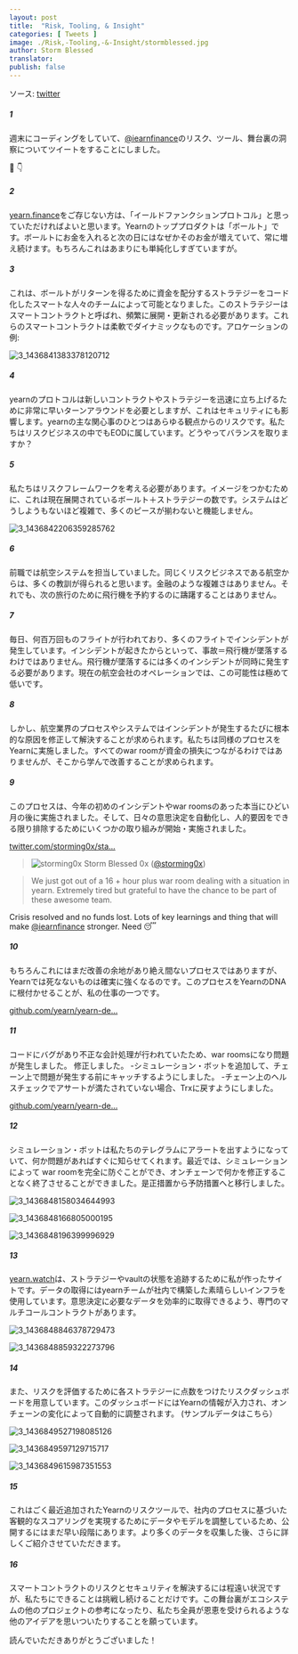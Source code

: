 ```yaml
---
layout: post
title:  "Risk, Tooling, & Insight"
categories: [ Tweets ]
image: ./Risk,-Tooling,-&-Insight/stormblessed.jpg
author: Storm Blessed
translator:
publish: false
---
```


ソース: [twitter](https://twitter.com/storming0x/status/1436851219864059906)

##### 1
週末にコーディングをしていて、[@iearnfinance](https://twitter.com/iearnfinance)のリスク、ツール、舞台裏の洞察についてツイートをすることにしました。

🧵 👇

##### 2
[yearn.finance](http://yearn.finance)をご存じない方は、「イールドファンクションプロトコル」と思っていただければよいと思います。Yearnのトッププロダクトは「ボールト」です。ボールトにお金を入れると次の日にはなぜかそのお金が増えていて、常に増え続けます。もちろんこれはあまりにも単純化しすぎていますが。

##### 3
これは、ボールトがリターンを得るために資金を配分するストラテジーをコード化したスマートな人々のチームによって可能となりました。このストラテジーはスマートコントラクトと呼ばれ、頻繁に展開・更新される必要があります。これらのスマートコントラクトは柔軟でダイナミックなものです。アロケーションの例:

![3_1436841383378120712](3_1436841383378120712.jpg)

##### 4
yearnのプロトコルは新しいコントラクトやストラテジーを迅速に立ち上げるために非常に早いターンアラウンドを必要としますが、これはセキュリティにも影響します。yearnの主な関心事のひとつはあらゆる観点からのリスクです。私たちはリスクビジネスの中でもEODに属しています。どうやってバランスを取りますか？

##### 5
私たちはリスクフレームワークを考える必要があります。イメージをつかむために、これは現在展開されているボールト＋ストラテジーの数です。システムはどうしようもないほど複雑で、多くのピースが揃わないと機能しません。

![3_1436842206359285762](3_1436842206359285762.jpg)

##### 6
前職では航空システムを担当していました。同じくリスクビジネスである航空からは、多くの教訓が得られると思います。金融のような複雑さはありません。それでも、次の旅行のために飛行機を予約するのに躊躇することはありません。

##### 7
毎日、何百万回ものフライトが行われており、多くのフライトでインシデントが発生しています。インシデントが起きたからといって、事故＝飛行機が墜落するわけではありません。飛行機が墜落するには多くのインシデントが同時に発生する必要があります。現在の航空会社のオペレーションでは、この可能性は極めて低いです。

##### 8
しかし、航空業界のプロセスやシステムではインシデントが発生するたびに根本的な原因を修正して解決することが求められます。私たちは同様のプロセスをYearnに実施しました。すべてのwar roomが資金の損失につながるわけではありませんが、そこから学んで改善することが求められます。

##### 9
このプロセスは、今年の初めのインシデントやwar roomsのあった本当にひどい月の後に実施されました。そして、日々の意思決定を自動化し、人的要因をできる限り排除するためにいくつかの取り組みが開始・実施されました。

[twitter.com/storming0x/sta…](https://twitter.com/storming0x/status/1395452522840608768?s=20)

> ![storming0x](storming0x-881012267675820034.jpg)
> Storm Blessed 0x ([@storming0x](https://twitter.com/storming0x))

> We just got out of a 16 + hour plus war room dealing with a situation in yearn. Extremely tired but grateful to have the chance to be part of these awesome team.

Crisis resolved and no funds lost. Lots of key learnings and thing that will make [@iearnfinance](https://twitter.com/iearnfinance) stronger. Need 😴

##### 10
もちろんこれにはまだ改善の余地があり絶え間ないプロセスではありますが、Yearnでは死なないものは確実に強くなるのです。このプロセスをYearnのDNAに根付かせることが、私の仕事の一つです。

[github.com/yearn/yearn-de…](https://github.com/yearn/yearn-devdocs/blob/master/docs/developers/v2/EMERGENCY.md)

##### 11
コードにバグがあり不正な会計処理が行われていたため、war roomsになり問題が発生しました。
修正しました。
-シミュレーション・ボットを追加して、チェーン上で問題が発生する前にキャッチするようにしました。
-チェーン上のヘルスチェックでアサートが満たされていない場合、Trxに戻すようにしました。

[github.com/yearn/yearn-de…](https://github.com/yearn/yearn-devdocs/blob/master/docs/developers/v2/DEPLOYMENT.md#health-checks)

##### 12
シミュレーション・ボットは私たちのテレグラムにアラートを出すようになっていて、何か問題があればすぐに知らせてくれます。最近では、シミュレーションによって war roomを完全に防ぐことができ、オンチェーンで何かを修正することなく終了させることができました。是正措置から予防措置へと移行しました。

![3_1436848158034644993](3_1436848158034644993.jpg)

![3_1436848166805000195](3_1436848166805000195.jpg)

![3_1436848196399996929](3_1436848196399996929.jpg)

##### 13
[yearn.watch](http://yearn.watch)は、ストラテジーやvaultの状態を追跡するために私が作ったサイトです。データの取得にはyearnチームが社内で構築した素晴らしいインフラを使用しています。意思決定に必要なデータを効率的に取得できるよう、専門のマルチコールコントラクトがあります。

![3_1436848846378729473](3_1436848846378729473.jpg)

![3_1436848859322273796](3_1436848859322273796.jpg)

##### 14
また、リスクを評価するために各ストラテジーに点数をつけたリスクダッシュボードを用意しています。このダッシュボードにはYearnの情報が入力され、オンチェーンの変化によって自動的に調整されます。
(サンプルデータはこちら）

![3_1436849527198085126](3_1436849527198085126.jpg)

![3_1436849597129715717](3_1436849597129715717.jpg)

![3_1436849615987351553](3_1436849615987351553.jpg)

##### 15
これはごく最近追加されたYearnのリスクツールで、社内のプロセスに基づいた客観的なスコアリングを実現するためにデータやモデルを調整しているため、公開するにはまだ早い段階にあります。より多くのデータを収集した後、さらに詳しくご紹介させていただきます。

##### 16
スマートコントラクトのリスクとセキュリティを解決するには程遠い状況ですが、私たちにできることは挑戦し続けることだけです。この舞台裏がエコシステムの他のプロジェクトの参考になったり、私たち全員が恩恵を受けられるような他のアイデアを思いついたりすることを願っています。

読んでいただきありがとうございました！